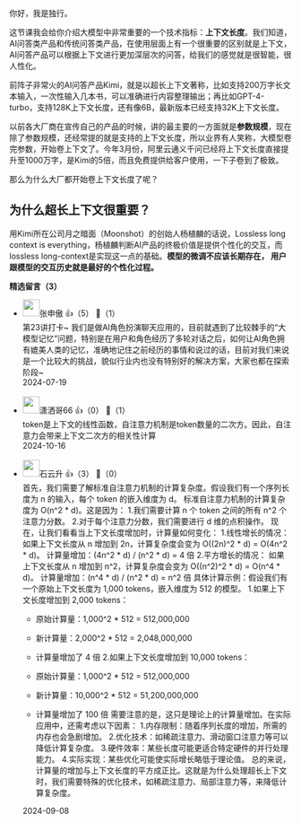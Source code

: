 你好，我是独行。

这节课我会给你介绍大模型中非常重要的一个技术指标：**上下文长度**。我们知道，AI问答类产品和传统问答类产品，在使用层面上有一个很重要的区别就是上下文，AI问答产品可以根据上下文进行更加深层次的问答，给我们的感觉就是很智能，很人性化。

前阵子非常火的AI问答产品Kimi，就是以超长上下文著称，比如支持200万字长文本输入，一次性输入几本书，可以准确进行内容整理输出；再比如GPT-4-turbo，支持128K上下文长度，还有像6B，最新版本已经支持32K上下文长度。

以前各大厂商在宣传自己的产品的时候，讲的最主要的一方面就是**参数规模**，现在除了参数规模，还经常提的就是支持的上下文长度，所以业界有人笑称，大模型卷完参数，开始卷上下文了。今年3月份，阿里云通义千问已经将上下文长度直接提升至1000万字，是Kimi的5倍，而且免费提供给客户使用，一下子卷到了极致。

那么为什么大厂都开始卷上下文长度了呢？

## 为什么超长上下文很重要？

用Kimi所在公司月之暗面（Moonshot）的创始人杨植麟的话说，Lossless long context is everything，杨植麟判断AI产品的终极价值是提供个性化的交互，⽽lossless long-context是实现这⼀点的基础。**模型的微调不应该⻓期存在， 用户跟模型的交互历史就是最好的个性化过程。**
<div><strong>精选留言（3）</strong></div><ul>
<li><img src="https://static001.geekbang.org/account/avatar/00/12/0a/a4/828a431f.jpg" width="30px"><span>张申傲</span> 👍（5） 💬（1）<div>第23讲打卡~
我们是做AI角色扮演聊天应用的，目前就遇到了比较棘手的“大模型记忆”问题，特别是在用户和角色经历了多轮对话之后，如何让AI角色拥有媲美人类的记忆，准确地记住之前经历的事情和说过的话，目前对我们来说是一个比较大的挑战，貌似行业内也没有特别好的解决方案，大家也都在探索阶段~</div>2024-07-19</li><br/><li><img src="https://static001.geekbang.org/account/avatar/00/3a/78/b0/13b19797.jpg" width="30px"><span>潇洒哥66</span> 👍（0） 💬（1）<div>token是上下文的线性函数，自注意力机制是token数量的二次方。因此，自注意力会带来上下文二次方的相关性计算</div>2024-10-16</li><br/><li><img src="https://static001.geekbang.org/account/avatar/00/0f/a0/c3/c5db35df.jpg" width="30px"><span>石云升</span> 👍（3） 💬（0）<div>首先，我们需要了解标准自注意力机制的计算复杂度。假设我们有一个序列长度为 n 的输入，每个 token 的嵌入维度为 d。
标准自注意力机制的计算复杂度为 O(n^2 * d)。这是因为：
1.我们需要计算 n 个 token 之间的所有 n^2 个注意力分数。
2.对于每个注意力分数，我们需要进行 d 维的点积操作。
现在，让我们看看当上下文长度增加时，计算量如何变化：
1.线性增长的情况：
如果上下文长度从 n 增加到 2n，计算复杂度会变为 O((2n)^2 * d) = O(4n^2 * d)。
计算量增加：(4n^2 * d) &#47; (n^2 * d) = 4 倍
2.平方增长的情况：
如果上下文长度从 n 增加到 n^2，计算复杂度会变为 O((n^2)^2 * d) = O(n^4 * d)。
计算量增加：(n^4 * d) &#47; (n^2 * d) = n^2 倍
具体计算示例：假设我们有一个原始上下文长度为 1,000 tokens，嵌入维度为 512 的模型。
1.如果上下文长度增加到 2,000 tokens：

- 原始计算量：1,000^2 * 512 = 512,000,000
- 新计算量：2,000^2 * 512 = 2,048,000,000
- 计算量增加了 4 倍
2.如果上下文长度增加到 10,000 tokens：

- 原始计算量：1,000^2 * 512 = 512,000,000
- 新计算量：10,000^2 * 512 = 51,200,000,000
- 计算量增加了 100 倍
需要注意的是，这只是理论上的计算量增加。在实际应用中，还需考虑以下因素：
1.内存限制：随着序列长度的增加，所需的内存也会急剧增加。
2.优化技术：如稀疏注意力、滑动窗口注意力等可以降低计算复杂度。
3.硬件效率：某些长度可能更适合特定硬件的并行处理能力。
4.实际实现：某些优化可能使实际增长略低于理论值。
总的来说，计算量的增加与上下文长度的平方成正比。这就是为什么处理超长上下文时，我们需要特殊的优化技术，如稀疏注意力、局部注意力等，来降低计算复杂度。</div>2024-09-08</li><br/>
</ul>